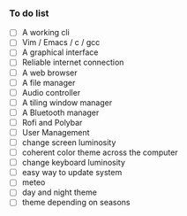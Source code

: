 

### To do list

- [ ] A working cli
- [ ] Vim / Emacs / c / gcc
- [ ] A graphical interface
- [ ] Reliable internet connection
- [ ] A web browser
- [ ] A file manager
- [ ] Audio controller
- [ ] A tiling window manager
- [ ] A Bluetooth manager
- [ ] Rofi and Polybar
- [ ] User Management
- [ ] change screen luminosity
- [ ] coherent color theme across the computer
- [ ] change keyboard luminosity
- [ ] easy way to update system
- [ ] meteo
- [ ] day and night theme
- [ ] theme depending on seasons